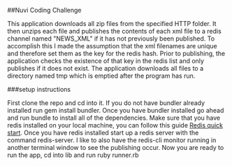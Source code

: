 ##Nuvi Coding Challenge

This application downloads all zip files from the specified HTTP folder. It then unzips each file and publishes the contents of each xml file to a redis channel named "NEWS_XML" if it has not previously been published. To accomplish this I made the assumption that the xml filenames are unique and therefore set them as the key for the redis hash. Prior to publishing, the application checks the existence of that key in the redis list and only publishes if it does not exist. The application downloads all files to a directory named tmp which is emptied after the program has run.

###setup instructions

First clone the repo and cd into it. If you do not have bundler already installed run gem install bundler. Once you have bundler installed go ahead and run bundle to install all of the dependencies. Make sure that you have redis installed on your local machine, you can follow this guide [Redis quick start]("http://redis.io/topics/quickstart"). Once you have redis installed start up a redis server with the command redis-server. I like to also have the redis-cli monitor running in another terminal window to see the publishing occur. Now you are ready to run the app, cd into lib and run ruby runner.rb
